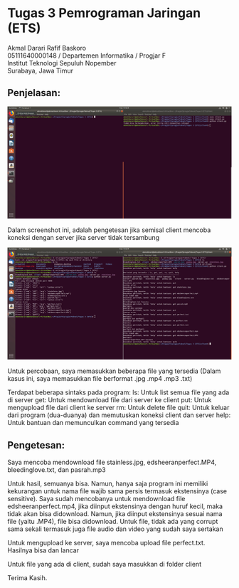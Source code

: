 # Tugas 3 Pemrograman Jaringan (ETS)

Akmal Darari Rafif Baskoro
<br>
05111640000148 / Departemen Informatika / Progjar F
<br>
Institut Teknologi Sepuluh Nopember
<br>
Surabaya, Jawa Timur

## Penjelasan:

![Gambar 1](https://raw.githubusercontent.com/akmal1997/progjarFakmal/master/Tugas%203%20(ETS)/media/gambar1.jpg)

Dalam screenshot ini, adalah pengetesan jika semisal client mencoba koneksi dengan server jika server tidak tersambung

![Gambar 2](https://raw.githubusercontent.com/akmal1997/progjarFakmal/master/Tugas%203%20(ETS)/media/gambar2.jpg)

Untuk percobaan, saya memasukkan beberapa file yang tersedia (Dalam kasus ini, saya memasukkan file berformat .jpg .mp4 .mp3 .txt)

Terdapat beberapa sintaks pada program:
ls: Untuk list semua file yang ada di server
get: Untuk mendownload file dari server ke client
put: Untuk mengupload file dari client ke server
rm: Untuk delete file
quit: Untuk keluar dari program (dua-duanya) dan memutuskan koneksi client dan server
help: Untuk bantuan dan memunculkan command yang tersedia

## Pengetesan:

Saya mencoba mendownload file stainless.jpg, edsheeranperfect.MP4, bleedinglove.txt, dan pasrah.mp3

Untuk hasil, semuanya bisa. Namun, hanya saja program ini memiliki kekurangan untuk nama file wajib sama persis termasuk ekstensinya (case sensitive). Saya sudah mencobanya untuk mendownload file edsheeranperfect.mp4, jika diinput ekstensinya dengan huruf kecil, maka tidak akan bisa didownload. Namun, jika diinput ekstensinya sesuai nama file (yaitu .MP4), file bisa didownload. Untuk file, tidak ada yang corrupt sama sekali termasuk juga file audio dan video yang sudah saya sertakan

Untuk mengupload ke server, saya mencoba upload file perfect.txt. Hasilnya bisa dan lancar

Untuk file yang ada di client, sudah saya masukkan di folder client

Terima Kasih.


